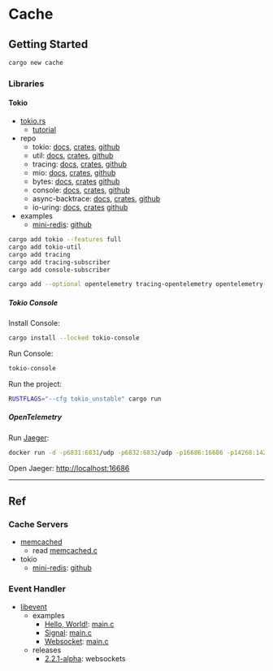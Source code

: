 # Cache

## Getting Started

```bash
cargo new cache
```

### Libraries

#### Tokio

- [tokio.rs](https://tokio.rs/)
  - [tutorial](https://tokio.rs/tokio/tutorial)
- repo
  - tokio: [docs](https://docs.rs/tokio/latest/tokio), [crates](https://crates.io/crates/tokio), [github](https://github.com/tokio-rs/tokio)
  - util: [docs](https://docs.rs/tokio-util/latest/tokio_util), [crates](https://crates.io/crates/tokio-util), [github](https://github.com/tokio-rs/tokio/tree/master/tokio-util)
  - tracing: [docs](https://docs.rs/tracing/latest/tracing), [crates](https://crates.io/crates/tracing), [github](https://github.com/tokio-rs/tracing)
  - mio: [docs](https://docs.rs/mio/latest/mio), [crates](https://crates.io/crates/mio), [github](https://github.com/tokio-rs/mio)
  - bytes: [docs](https://docs.rs/bytes/latest/bytes), [crates](https://crates.io/crates/bytes) [github]()
  - console: [docs](https://docs.rs/tokio-console/latest/tokio_console), [crates](https://crates.io/crates/tokio-console), [github](https://github.com/tokio-rs/console)
  - async-backtrace: [docs](https://docs.rs/async-backtrace/latest/async_backtrace), [crates](https://crates.io/crates/async-backtrace), [github](https://github.com/tokio-rs/async-backtrace)
  - io-uring: [docs](https://docs.rs/tokio-uring/latest/tokio_uring), [crates](https://crates.io/crates/tokio-uring) [github](https://github.com/tokio-rs/io-uring)
- examples
  - [mini-redis](/tokio-rs/mini-redis/README.md): [github](https://github.com/tokio-rs/mini-redis)

```bash
cargo add tokio --features full
cargo add tokio-util
cargo add tracing
cargo add tracing-subscriber
cargo add console-subscriber

cargo add --optional opentelemetry tracing-opentelemetry opentelemetry-jaeger
```

##### Tokio Console

Install Console:

```bash
cargo install --locked tokio-console
```

Run Console:

```bash
tokio-console
```

Run the project:

```bash
RUSTFLAGS="--cfg tokio_unstable" cargo run
```

##### OpenTelemetry

Run [Jaeger](https://www.jaegertracing.io):

```bash
docker run -d -p6831:6831/udp -p6832:6832/udp -p16686:16686 -p14268:14268 jaegertracing/all-in-one:latest
```

Open Jaeger: [http://localhost:16686](http://localhost:16686)

---

## Ref

### Cache Servers

- [memcached](/memcached/README.md)
  - read [memcached.c](/memcached/docs/README.md)
- tokio
  - [mini-redis](/tokio-rs/mini-redis/README.md): [github](https://github.com/tokio-rs/mini-redis)

### Event Handler

- [libevent](/libevent/README.md)
  - examples
    - [Hello, World!](/libevent/examples/helloworld/README.md): [main.c](/libevent/examples/helloworld/main.c)
    - [Signal](/libevent/examples/signal/README.md): [main.c](/libevent/examples/signal/main.c)
    - [Websocket](/libevent/examples/websocket/README.md): [main.c](/libevent/examples/websocket/main.c)
  - releases
    - [2.2.1-alpha](https://github.com/libevent/libevent/releases/tag/release-2.2.1-alpha): websockets

